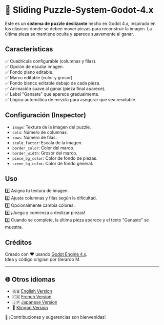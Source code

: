 # 🧩 Sliding Puzzle-System-Godot-4.x

Este es un **sistema de puzzle deslizante** hecho en Godot 4.x, inspirado en los clásicos donde se deben mover piezas para reconstruir la imagen. La última pieza se mantiene oculta y aparece suavemente al ganar.

## Características

✅ Cuadrícula configurable (columnas y filas).  
✅ Opción de escalar imagen.  
✅ Fondo plano editable.  
✅ Marco editable (color y grosor).  
✅ Fondo blanco editable debajo de cada pieza.  
✅ Animación suave al ganar (pieza final aparece).  
✅ Label "Ganaste" que aparece gradualmente.  
✅ Lógica automática de mezcla para asegurar que sea resoluble.

## Configuración (Inspector)

- `image`: Textura de la imagen del puzzle.
- `cols`: Número de columnas.
- `rows`: Número de filas.
- `scale_factor`: Escala de la imagen.
- `border_color`: Color del marco.
- `border_width`: Grosor del marco.
- `piece_bg_color`: Color de fondo de piezas.
- `scene_bg_color`: Color de fondo general.

## Uso

1️⃣ Asigna tu textura de imagen.  
2️⃣ Ajusta columnas y filas según la dificultad.  
3️⃣ Opcionalmente cambia colores.  
4️⃣ ¡Juega y comienza a deslizar piezas!  
5️⃣ Cuando se complete, la última pieza aparece y el texto "Ganaste" se muestra.

## Créditos

Creado con ❤️ usando [Godot Engine 4.x](https://godotengine.org/).  
Idea y código original por Gerardo M.

---

## 🌐 Otros idiomas

- 🇬🇧 [English Version](README.md)
- 🇫🇷 [French Version](README_FR.md)
- 🇯🇵 [Japanese Version](README_JP.md)
- 🖖 [Klingon Version](README_KLINGON.md)

📌 ¡Contribuciones y sugerencias son bienvenidas!
